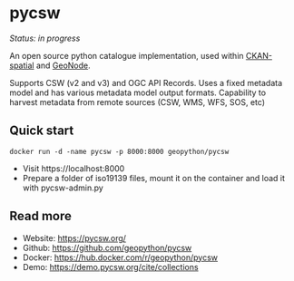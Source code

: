# pycsw

*Status: in progress*

An open source python catalogue implementation, used within [CKAN-spatial](https://github.com/ckan/ckanext-spatial) and [GeoNode](https://geonode.org).

Supports CSW (v2 and v3) and OGC API Records. Uses a fixed metadata model and has various metadata model output formats. Capability to harvest metadata from remote sources (CSW, WMS, WFS, SOS, etc)

## Quick start

```
docker run -d -name pycsw -p 8000:8000 geopython/pycsw
```

- Visit https://localhost:8000
- Prepare a folder of iso19139 files, mount it on the container and load it with pycsw-admin.py

## Read more

- Website: https://pycsw.org/
- Github: https://github.com/geopython/pycsw
- Docker: https://hub.docker.com/r/geopython/pycsw
- Demo: https://demo.pycsw.org/cite/collections